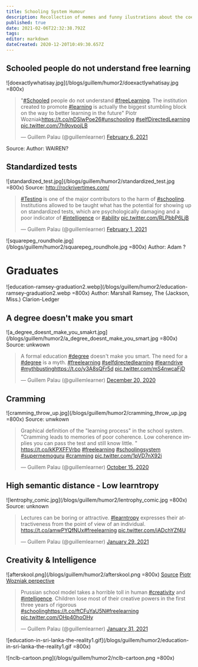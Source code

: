 ```yaml
---
title: Schooling System Humour
description: Recollection of memes and funny ilustrations about the coerced schooling system, learning an related.
published: true
date: 2021-02-06T22:32:38.792Z
tags: 
editor: markdown
dateCreated: 2020-12-20T10:49:30.657Z
---
```


## Schooled people do not understand free learning
![doexactlywhatisay.jpg](/blogs/guillem/humor2/doexactlywhatisay.jpg =800x)
<blockquote class="twitter-tweet"><p lang="en" dir="ltr">&quot;<a href="https://twitter.com/hashtag/Schooled?src=hash&amp;ref_src=twsrc%5Etfw">#Schooled</a> people do not understand <a href="https://twitter.com/hashtag/freeLearning?src=hash&amp;ref_src=twsrc%5Etfw">#freeLearning</a>. The institution created to promote <a href="https://twitter.com/hashtag/learning?src=hash&amp;ref_src=twsrc%5Etfw">#learning</a> is actually the biggest stumbling block on the way to better learning in the future&quot; Piotr Wozniak<a href="https://t.co/nDSlwPoe26">https://t.co/nDSlwPoe26</a><a href="https://twitter.com/hashtag/unschooling?src=hash&amp;ref_src=twsrc%5Etfw">#unschooling</a> <a href="https://twitter.com/hashtag/selfDirectedLearning?src=hash&amp;ref_src=twsrc%5Etfw">#selfDirectedLearning</a> <a href="https://t.co/7h9ovpojLB">pic.twitter.com/7h9ovpojLB</a></p>&mdash; Guillem Palau (@guillemlearner) <a href="https://twitter.com/guillemlearner/status/1358095898962759688?ref_src=twsrc%5Etfw">February 6, 2021</a></blockquote> <script async src="https://platform.twitter.com/widgets.js" charset="utf-8"></script> 

Source:
Author: WAIREN?

## Standardized tests
![standardized_test.jpg](/blogs/guillem/humor2/standardized_test.jpg =800x)
Source: http://rockrivertimes.com/

<blockquote class="twitter-tweet"><p lang="en" dir="ltr"><a href="https://twitter.com/hashtag/Testing?src=hash&amp;ref_src=twsrc%5Etfw">#Testing</a> is one of the major contributors to the harm of <a href="https://twitter.com/hashtag/schooling?src=hash&amp;ref_src=twsrc%5Etfw">#schooling</a>. Institutions allowed to be taught what has the potential for showing up on standardized tests, which are psychologically damaging and a poor indicator of <a href="https://twitter.com/hashtag/intelligence?src=hash&amp;ref_src=twsrc%5Etfw">#intelligence</a> or <a href="https://twitter.com/hashtag/ability?src=hash&amp;ref_src=twsrc%5Etfw">#ability</a> <a href="https://t.co/RLPbbP6LjB">pic.twitter.com/RLPbbP6LjB</a></p>&mdash; Guillem Palau (@guillemlearner) <a href="https://twitter.com/guillemlearner/status/1356339761397567491?ref_src=twsrc%5Etfw">February 1, 2021</a></blockquote> <script async src="https://platform.twitter.com/widgets.js" charset="utf-8"></script> 

![squarepeg_roundhole.jpg](/blogs/guillem/humor2/squarepeg_roundhole.jpg =800x)
Author: Adam ?


# Graduates

![education-ramsey-graduation2.webp](/blogs/guillem/humor2/education-ramsey-graduation2.webp =800x)
Author: Marshall Ramsey, The (Jackson, Miss.) Clarion-Ledger

## A degree doesn't make you smart
![a_degree_doesnt_make_you_smakrt.jpg](/blogs/guillem/humor2/a_degree_doesnt_make_you_smart.jpg =800x)
Source: unkwown
<blockquote class="twitter-tweet"><p lang="en" dir="ltr">A formal education <a href="https://twitter.com/hashtag/degree?src=hash&amp;ref_src=twsrc%5Etfw">#degree</a> doesn&#39;t make you smart. The need for a <a href="https://twitter.com/hashtag/degree?src=hash&amp;ref_src=twsrc%5Etfw">#degree</a> is a myth. <a href="https://twitter.com/hashtag/freelearning?src=hash&amp;ref_src=twsrc%5Etfw">#freelearning</a> <a href="https://twitter.com/hashtag/selfdirectedlearning?src=hash&amp;ref_src=twsrc%5Etfw">#selfdirectedlearning</a> <a href="https://twitter.com/hashtag/learndrive?src=hash&amp;ref_src=twsrc%5Etfw">#learndrive</a> <a href="https://twitter.com/hashtag/mythbusting?src=hash&amp;ref_src=twsrc%5Etfw">#mythbusting</a><a href="https://t.co/y3A8sQFr5d">https://t.co/y3A8sQFr5d</a> <a href="https://t.co/mS4nwcaFjD">pic.twitter.com/mS4nwcaFjD</a></p>&mdash; Guillem Palau (@guillemlearner) <a href="https://twitter.com/guillemlearner/status/1340617799555792898?ref_src=twsrc%5Etfw">December 20, 2020</a></blockquote> <script async src="https://platform.twitter.com/widgets.js" charset="utf-8"></script> 

## Cramming 
![cramming_throw_up.jpg](/blogs/guillem/humor2/cramming_throw_up.jpg =800x)
Source: unwkown
<blockquote class="twitter-tweet"><p lang="en" dir="ltr">Graphical definition of the &quot;learning process&quot; in the school system. &quot;Cramming leads to memories of poor coherence. Low coherence implies you can pass the test and still know little. &quot; <a href="https://t.co/kKPXFFVrbo">https://t.co/kKPXFFVrbo</a> <a href="https://twitter.com/hashtag/freelearning?src=hash&amp;ref_src=twsrc%5Etfw">#freelearning</a> <a href="https://twitter.com/hashtag/schoolingsystem?src=hash&amp;ref_src=twsrc%5Etfw">#schoolingsystem</a> <a href="https://twitter.com/hashtag/supermemoguru?src=hash&amp;ref_src=twsrc%5Etfw">#supermemoguru</a> <a href="https://twitter.com/hashtag/cramming?src=hash&amp;ref_src=twsrc%5Etfw">#cramming</a> <a href="https://t.co/1pVD7nX92i">pic.twitter.com/1pVD7nX92i</a></p>&mdash; Guillem Palau (@guillemlearner) <a href="https://twitter.com/guillemlearner/status/1316811830669512706?ref_src=twsrc%5Etfw">October 15, 2020</a></blockquote> <script async src="https://platform.twitter.com/widgets.js" charset="utf-8"></script> 

## High semantic distance - Low learntropy
![lentrophy_comic.jpg](/blogs/guillem/humor2/lentrophy_comic.jpg =800x)
Source: unknown
<blockquote class="twitter-tweet"><p lang="en" dir="ltr">Lectures can be boring or attractive. <a href="https://twitter.com/hashtag/learntropy?src=hash&amp;ref_src=twsrc%5Etfw">#learntropy</a> expresses their attractiveness from the point of view of an individual. <a href="https://t.co/amwPYQfNUx">https://t.co/amwPYQfNUx</a><a href="https://twitter.com/hashtag/freelearning?src=hash&amp;ref_src=twsrc%5Etfw">#freelearning</a> <a href="https://t.co/iADchYZf4U">pic.twitter.com/iADchYZf4U</a></p>&mdash; Guillem Palau (@guillemlearner) <a href="https://twitter.com/guillemlearner/status/1355227639225720838?ref_src=twsrc%5Etfw">January 29, 2021</a></blockquote> <script async src="https://platform.twitter.com/widgets.js" charset="utf-8"></script> 

## Creativity & Intelligence
![afterskool.png](/blogs/guillem/humor2/afterskool.png  =800x)
<a href="https://teespring.com/new-skool-school?tsmac=store&tsmic=after-skool&pid=583&cid=102495">Source</a>
<a href="https://supermemo.guru/wiki/File:School_in_the_eyes_of_a_12-year-old.jpeg">Piotr Wozniak perpective</a> 

<blockquote class="twitter-tweet"><p lang="en" dir="ltr">Prussian school model takes a horrible toll in human <a href="https://twitter.com/hashtag/creativity?src=hash&amp;ref_src=twsrc%5Etfw">#creativity</a> and <a href="https://twitter.com/hashtag/intelligence?src=hash&amp;ref_src=twsrc%5Etfw">#intelligence</a>. Children lose most of their creative powers in the first three years of rigorous <a href="https://twitter.com/hashtag/schooling?src=hash&amp;ref_src=twsrc%5Etfw">#schooling</a><a href="https://t.co/ftCFuYaU5N">https://t.co/ftCFuYaU5N</a><a href="https://twitter.com/hashtag/freelearning?src=hash&amp;ref_src=twsrc%5Etfw">#freelearning</a> <a href="https://t.co/OHp40hoOHy">pic.twitter.com/OHp40hoOHy</a></p>&mdash; Guillem Palau (@guillemlearner) <a href="https://twitter.com/guillemlearner/status/1355824168596631553?ref_src=twsrc%5Etfw">January 31, 2021</a></blockquote> <script async src="https://platform.twitter.com/widgets.js" charset="utf-8"></script> 

![education-in-sri-lanka-the-reality1.gif](/blogs/guillem/humor2/education-in-sri-lanka-the-reality1.gif =800x)

![nclb-cartoon.png](/blogs/guillem/humor2/nclb-cartoon.png =800x)
